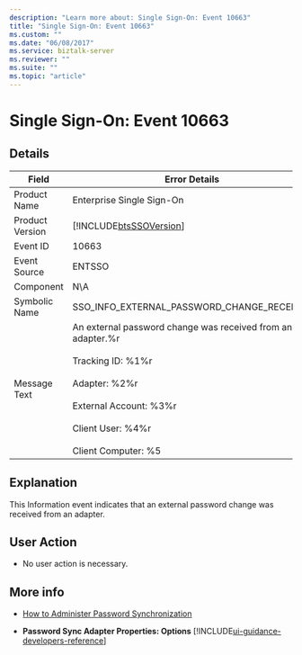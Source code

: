 ```yaml
---
description: "Learn more about: Single Sign-On: Event 10663"
title: "Single Sign-On: Event 10663"
ms.custom: ""
ms.date: "06/08/2017"
ms.service: biztalk-server
ms.reviewer: ""
ms.suite: ""
ms.topic: "article"
---
```

# Single Sign-On: Event 10663
## Details  

| Field | Error Details |
|-----------------|----------------------------------------------------------------------------------------------------------------------------------------------------------------------------------------------------------------------|
|  Product Name   |                                                                                              Enterprise Single Sign-On                                                                                               |
| Product Version |                                                                              [!INCLUDE[btsSSOVersion](../includes/btsssoversion-md.md)]                                                                              |
|    Event ID     |                                                                                                        10663                                                                                                         |
|  Event Source   |                                                                                                        ENTSSO                                                                                                        |
|    Component    |                                                                                                         N\A                                                                                                          |
|  Symbolic Name  |                                                                                      SSO_INFO_EXTERNAL_PASSWORD_CHANGE_RECEIVED                                                                                      |
|  Message Text   | An external password change was received from an adapter.%r<br /><br /> Tracking ID: %1%r<br /><br /> Adapter: %2%r<br /><br /> External Account: %3%r<br /><br /> Client User: %4%r<br /><br /> Client Computer: %5 |

## Explanation  
 This Information event indicates that an external password change was received from an  adapter.  

## User Action  

-   No user action is necessary.  

## More info

- [How to Administer Password Synchronization](../core/how-to-administer-password-synchronization.md)  

- **Password Sync Adapter Properties: Options** [!INCLUDE[ui-guidance-developers-reference](../includes/ui-guidance-developers-reference.md)]
